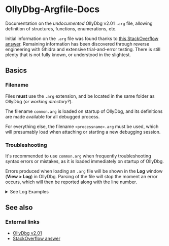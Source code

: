 # OllyDbg-Argfile-Docs
Documentation on the *undocumented* OllyDbg v2.01 `.arg` file, allowing definition of structures, functions, enumerations, etc.

Initial information on the `.arg` file was found thanks to [this StackOverflow answer](https://reverseengineering.stackexchange.com/a/11911/36150). Remaining information has been discovered through reverse engineering with Ghidra and extensive trial-and-error testing. There is still plenty that is not fully known, or understood in the slightest.


## Basics

### Filename

Files **must** use the `.arg` extension, and be located in the same folder as OllyDbg (*or working directory?*).

The filename `common.arg` is loaded on startup of OllyDbg, and its definitions are made available for all debugged process.

For everything else, the filename `<processname>.arg` must be used, which will presumably load when attaching or starting a new debugging session.


### Troubleshooting

It's recommended to use `common.arg` when frequently troubleshooting syntax errors or mistakes, as it is loaded immediately on startup of OllyDbg.

Errors produced when loading an `.arg` file will be shown in the **Log** window (**View > Log**) in OllyDbg. Parsing of the file will stop the moment an error occurs, which will then be reported along with the line number.

<details><summary>See Log Examples</summary>

**Success:**
```log
 OllyDbg v2.01
 Loading function descriptions from 'common.arg'
   216 constants, 42 structures, 16 types, 3 functions, 2 data blocks
   Total size of known data is 1550920 bytes
```

**Error:**
```diff
 OllyDbg v2.01
 Loading function descriptions from 'common.arg'
   216 constants, 42 structures, 16 types, 3 functions, 2 data blocks
-  Line 170. Extra characters on line
```
</details>

## See also

### External links

* [OllyDbg v2.01](http://www.ollydbg.de/)
* [StackOverflow answer](https://reverseengineering.stackexchange.com/a/11911/36150)
